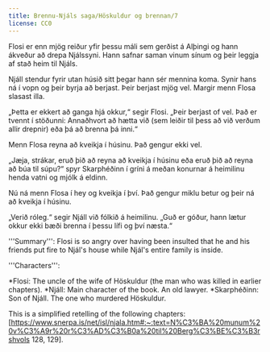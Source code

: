 ```yaml
---
title: Brennu-Njáls saga/Höskuldur og brennan/7
license: CC0
---
```


<Book audio="Njáls saga hluti 7.mp3">
Flosi er enn mjög reiður yfir þessu máli sem gerðist á Alþingi og hann ákveður að drepa Njálssyni. Hann safnar saman vinum sínum og þeir leggja af stað heim til Njáls.

Njáll stendur fyrir utan húsið sitt þegar hann sér mennina koma. Synir hans ná í vopn og þeir byrja að berjast. Þeir berjast mjög vel. Margir menn Flosa slasast illa.

„Þetta er ekkert að ganga hjá okkur,“ segir Flosi. „Þeir berjast of vel. Það er tvennt í stöðunni: Annaðhvort að hætta við (sem leiðir til þess að við verðum allir drepnir) eða þá að brenna þá inni.“

Menn Flosa reyna að kveikja í húsinu. Það gengur ekki vel.

„Jæja, strákar, eruð þið að reyna að kveikja í húsinu eða eruð þið að reyna að búa til súpu?“ spyr Skarphéðinn í gríni á meðan konurnar á heimilinu henda vatni og mjólk á eldinn.

Nú ná menn Flosa í hey og kveikja í því. Það gengur miklu betur og þeir ná að kveikja í húsinu.

„Verið róleg.“ segir Njáll við fólkið á heimilinu. „Guð er góður, hann lætur okkur ekki bæði brenna í þessu lífi og því næsta.“
</Book>

<div class=notes>
'''Summary''': Flosi is so angry over having been insulted that he and his friends put fire to Njál's house while Njál's entire family is inside.

'''Characters''':

*Flosi: The uncle of the wife of Höskuldur (the man who was killed in earlier chapters).
*Njáll: Main character of the book. An old lawyer.
*Skarphéðinn: Son of Njáll. The one who murdered Höskuldur.

This is a simplified retelling of the following chapters: [https://www.snerpa.is/net/isl/njala.htm#:~:text=N%C3%BA%20munum%20v%C3%A9r%20r%C3%AD%C3%B0a%20til%20Berg%C3%BE%C3%B3rshvols 128, 129].

</div>

